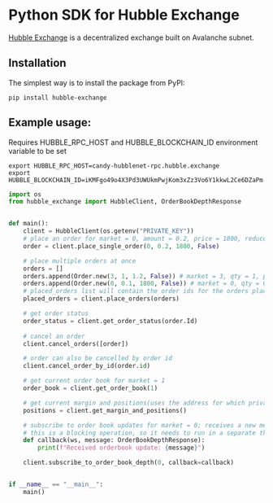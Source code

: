 # Python SDK for Hubble Exchange

[Hubble Exchange](https://hubble.exchange) is a decentralized exchange built on Avalanche subnet.


## Installation

The simplest way is to install the package from PyPI:
```shell
pip install hubble-exchange
```

## Example usage:

Requires HUBBLE_RPC_HOST and HUBBLE_BLOCKCHAIN_ID environment variable to be set
```shell
export HUBBLE_RPC_HOST=candy-hubblenet-rpc.hubble.exchange
export HUBBLE_BLOCKCHAIN_ID=iKMFgo49o4X3Pd3UWUkmPwjKom3xZz3Vo6Y1kkwL2Ce6DZaPm
```

```python
import os
from hubble_exchange import HubbleClient, OrderBookDepthResponse


def main():
    client = HubbleClient(os.getenv("PRIVATE_KEY"))
    # place an order for market = 0, amount = 0.2, price = 1800, reduce_only = False
    order = client.place_single_order(0, 0.2, 1800, False)

    # place multiple orders at once
    orders = []
    orders.append(Order.new(3, 1, 1.2, False)) # market = 3, qty = 1, price = 1.2, reduce_only = False
    orders.append(Order.new(0, 0.1, 1800, False)) # market = 0, qty = 0.1, price = 1800, reduce_only = False
    # placed_orders list will contain the order ids for the orders placed
    placed_orders = client.place_orders(orders)

    # get order status
    order_status = client.get_order_status(order.Id)
    
    # cancel an order
    client.cancel_orders([order])

    # order can also be cancelled by order id
    client.cancel_order_by_id(order.id)

    # get current order book for market = 1
    order_book = client.get_order_book(1)

    # get current margin and positions(uses the address for which private key is set)
    positions = client.get_margin_and_positions()

    # subscribe to order book updates for market = 0; receives a new message every second(only for those prices where the quantity has changed)
    # this is a blocking operation, so it needs to run in a separate thread
    def callback(ws, message: OrderBookDepthResponse):
        print(f"Received orderbook update: {message}")

    client.subscribe_to_order_book_depth(0, callback=callback)


if __name__ == "__main__":
    main()
```
